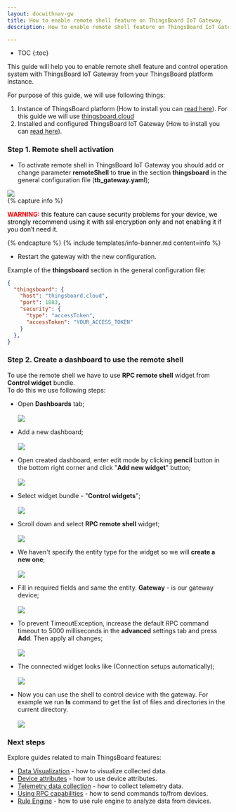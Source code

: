 ```yaml
---
layout: docwithnav-gw
title: How to enable remote shell feature on ThingsBoard IoT Gateway
description: How to enable remote shell feature on ThingsBoard IoT Gateway

---
```


* TOC
{:toc}

This guide will help you to enable remote shell feature and control operation system with ThingsBoard IoT Gateway from your ThingsBoard platform instance.  

For purpose of this guide, we will use following things:
1. Instance of ThingsBoard platform (How to install you can [read here](/docs/user-guide/install/installation-options/)). For this guide we will use [thingsboard.cloud](https://thingsboard.cloud)
2. Installed and configured ThingsBoard IoT Gateway (How to install you can [read here](/docs/iot-gateway/installation/)).

### Step 1. Remote shell activation

 - To activate remote shell in ThingsBoard IoT Gateway you should add or change parameter **remoteShell** to **true** in the section **thingsboard** in the general configuration file (**tb_gateway.yaml**);

  ![](/images/gateway/charhe-remote-shell-parameter.png)
  <br>
{% capture info %}
<div>
  <p>
    <b style="color:red">WARNING:</b>
    <span style="color:black">this feature can cause security problems for your device, we strongly recommend using it with ssl encryption only and not enabling it if you don’t need it.</span>
  </p>
</div>
{% endcapture %}
{% include templates/info-banner.md content=info %}
 

 - Restart the gateway with the new configuration.

Example of the **thingsboard** section in the general configuration file:
```json
{
  "thingsboard": {
    "host": "thingsboard.cloud",
    "port": 1883,
    "security": {
      "type": "accessToken",
      "accessToken": "YOUR_ACCESS_TOKEN"
    }
  },
}
```

### Step 2. Create a dashboard to use the remote shell

To use the remote shell we have to use **RPC remote shell** widget from **Control widget** bundle.<br>
To do this we use following steps:
  
  - Open **Dashboards** tab;
  <br><br>
  ![](/images/gateway/remote-shell-1.png)
 
  - Add a new dashboard;
  <br><br>
  ![](/images/gateway/remote-shell-2.png)
  
  - Open created dashboard, enter edit mode by clicking **pencil** button in the bottom right corner and click "**Add new widget**" button;
  <br><br>
  ![](/images/gateway/remote-shell-3.png)
  
  - Select widget bundle - "**Control widgets**";
  <br><br>
  ![](/images/gateway/remote-shell-4.png)
  
  - Scroll down and select **RPC remote shell** widget;
  <br><br>
  ![](/images/gateway/remote-shell-5.png)
  
  - We haven't specify the entity type for the widget so we will **create a new one**;
  <br><br>
  ![](/images/gateway/remote-shell-6.png)
  
  - Fill in required fields and same the entity. **Gateway** - is our gateway device;
  <br><br>
  ![](/images/gateway/remote-shell-7.png)
  
  - To prevent TimeoutException, increase the default RPC command timeout to 5000 milliseconds in the **advanced** settings tab and press **Add**. Then apply all changes;
  <br><br>
  ![](/images/gateway/remote-shell-8.png)
  
  - The connected widget looks like (Connection setups automatically);
  <br><br>
  ![](/images/gateway/remote-shell-9.png)
  
  - Now you can use the shell to control device with the gateway. For example we run **ls** command to get the list of files and directories in the current directory. 
  <br><br>
  ![](/images/gateway/remote-shell-10.png)

### Next steps

Explore guides related to main ThingsBoard features:

 - [Data Visualization](/docs/user-guide/visualization/) - how to visualize collected data.
 - [Device attributes](/docs/user-guide/attributes/) - how to use device attributes.
 - [Telemetry data collection](/docs/user-guide/telemetry/) - how to collect telemetry data.
 - [Using RPC capabilities](/docs/user-guide/rpc/) - how to send commands to/from devices.
 - [Rule Engine](/docs/user-guide/rule-engine/) - how to use rule engine to analyze data from devices.
